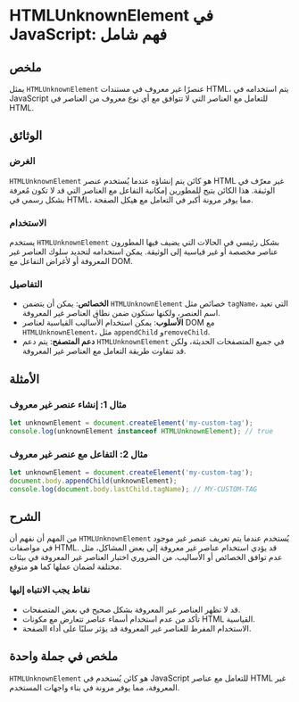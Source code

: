 <!--
Meta Description: # HTMLUnknownElement في JavaScript: فهم شامل ## ملخص يمثل `HTMLUnknownElement` عنصرًا غير معروف في مستندات HTML، يتم استخدامه في JavaScript للتعامل مع...
Meta Keywords: غير, htmlunknownelement, العناصر, html, المعروفة
-->

# HTMLUnknownElement في JavaScript: فهم شامل

## ملخص
يمثل `HTMLUnknownElement` عنصرًا غير معروف في مستندات HTML، يتم استخدامه في JavaScript للتعامل مع العناصر التي لا تتوافق مع أي نوع معروف من العناصر في HTML.

## الوثائق
### الغرض
`HTMLUnknownElement` هو كائن يتم إنشاؤه عندما يُستخدم عنصر HTML غير معرّف في الوثيقة. هذا الكائن يتيح للمطورين إمكانية التفاعل مع العناصر التي قد لا تكون مُعرفة بشكل رسمي في HTML، مما يوفر مرونة أكبر في التعامل مع هيكل الصفحة.

### الاستخدام
يستخدم `HTMLUnknownElement` بشكل رئيسي في الحالات التي يضيف فيها المطورون عناصر مخصصة أو غير قياسية إلى الوثيقة. يمكن استخدامه لتحديد سلوك العناصر غير المعروفة أو لأغراض التفاعل مع DOM.

### التفاصيل
- **الخصائص**: يمكن أن يتضمن `HTMLUnknownElement` خصائص مثل `tagName`، التي تعيد اسم العنصر، ولكنها ستكون ضمن نطاق العناصر غير المعروفة.
- **الأسلوب**: يمكن استخدام الأساليب القياسية لعناصر DOM مع `HTMLUnknownElement`، مثل `appendChild` و`removeChild`.
- **دعم المتصفح**: يتم دعم `HTMLUnknownElement` في جميع المتصفحات الحديثة، ولكن قد تتفاوت طريقة التعامل مع العناصر غير المعروفة.

## الأمثلة
### مثال 1: إنشاء عنصر غير معروف
```javascript
let unknownElement = document.createElement('my-custom-tag');
console.log(unknownElement instanceof HTMLUnknownElement); // true
```

### مثال 2: التفاعل مع عنصر غير معروف
```javascript
let unknownElement = document.createElement('my-custom-tag');
document.body.appendChild(unknownElement);
console.log(document.body.lastChild.tagName); // MY-CUSTOM-TAG
```

## الشرح
من المهم أن نفهم أن `HTMLUnknownElement` يُستخدم عندما يتم تعريف عنصر غير موجود في مواصفات HTML. قد يؤدي استخدام عناصر غير معروفة إلى بعض المشاكل، مثل عدم توافق الخصائص أو الأساليب. من الضروري اختبار العناصر غير المعروفة في بيئات مختلفة لضمان عملها كما هو متوقع.

### نقاط يجب الانتباه إليها
- قد لا تظهر العناصر غير المعروفة بشكل صحيح في بعض المتصفحات.
- تأكد من عدم استخدام أسماء عناصر تتعارض مع مكونات HTML القياسية.
- الاستخدام المفرط للعناصر غير المعروفة قد يؤثر سلبًا على أداء الصفحة.

## ملخص في جملة واحدة
`HTMLUnknownElement` هو كائن يُستخدم في JavaScript للتعامل مع عناصر HTML غير المعروفة، مما يوفر مرونة في بناء واجهات المستخدم.
